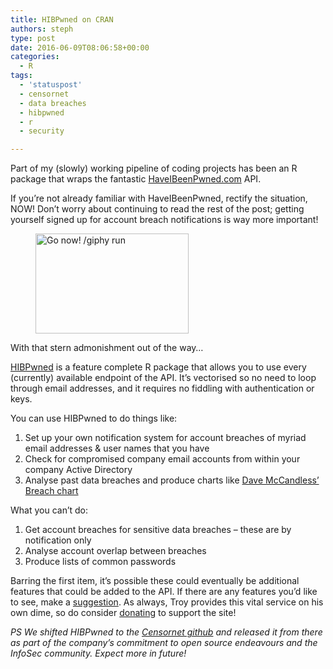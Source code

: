 ```yaml
---
title: HIBPwned on CRAN
authors: steph
type: post
date: 2016-06-09T08:06:58+00:00
categories:
  - R
tags:
  - 'statuspost'
  - censornet
  - data breaches
  - hibpwned
  - r
  - security

---
```

Part of my (slowly) working pipeline of coding projects has been an R package that wraps the fantastic [HaveIBeenPwned.com][1] API.

If you&#8217;re not already familiar with HaveIBeenPwned, rectify the situation, NOW! Don&#8217;t worry about continuing to read the rest of the post; getting yourself signed up for account breach notifications is way more important!<figure style="width: 245px" class="wp-caption alignnone">

[<img src="http://i.giphy.com/3o7ZetIsjtbkgNE1I4.gif" width="245" height="160" alt="Go now! /giphy run" class />][2]</figure> 

With that stern admonishment out of the way&#8230;

[HIBPwned][3] is a feature complete R package that allows you to use every (currently) available endpoint of the API. It&#8217;s vectorised so no need to loop through email addresses, and it requires no fiddling with authentication or keys.

You can use HIBPwned to do things like:

  1. Set up your own notification system for account breaches of myriad email addresses & user names that you have
  2. Check for compromised company email accounts from within your company Active Directory
  3. Analyse past data breaches and produce charts like [Dave McCandless&#8217; Breach chart][4]

What you can&#8217;t do:

  1. Get account breaches for sensitive data breaches &#8211; these are by notification only
  2. Analyse account overlap between breaches
  3. Produce lists of common passwords

Barring the first item, it&#8217;s possible these could eventually be additional features that could be added to the API. If there are any features you&#8217;d like to see, make a [suggestion][5]. As always, Troy provides this vital service on his own dime, so do consider [donating][6] to support the site!

_PS We shifted HIBPwned to the [Censornet github][7] and released it from there as part of the company&#8217;s commitment to open source endeavours and the InfoSec community. Expect more in future!_

 [1]: https://HaveIBeenPwned.com
 [2]: http://i.giphy.com/3o7ZetIsjtbkgNE1I4.gif
 [3]: https://cran.r-project.org/package=HIBPwned
 [4]: http://www.informationisbeautiful.net/visualizations/worlds-biggest-data-breaches-hacks/
 [5]: https://haveibeenpwned.uservoice.com/forums/275398-general
 [6]: https://haveibeenpwned.com/Donate
 [7]: https://github.com/censornet/HIBPwned